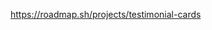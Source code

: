 [https://roadmap.sh/projects/testimonial-cards
](https://github.com/lukedongque/Testimonial-Cards/tree/main)
